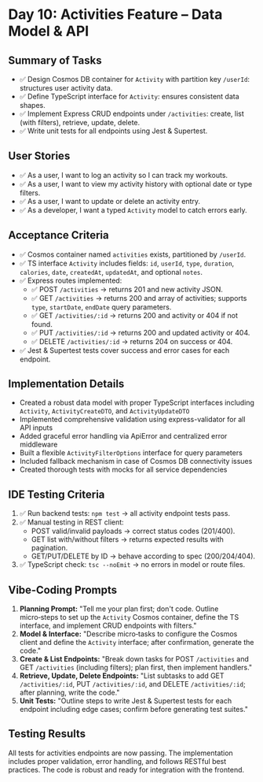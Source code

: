 # Day 10: Activities Feature – Data Model & API

## Summary of Tasks
- ✅ Design Cosmos DB container for `Activity` with partition key `/userId`: structures user activity data.
- ✅ Define TypeScript interface for `Activity`: ensures consistent data shapes.
- ✅ Implement Express CRUD endpoints under `/activities`: create, list (with filters), retrieve, update, delete.
- ✅ Write unit tests for all endpoints using Jest & Supertest.

## User Stories
- ✅ As a user, I want to log an activity so I can track my workouts.
- ✅ As a user, I want to view my activity history with optional date or type filters.
- ✅ As a user, I want to update or delete an activity entry.
- ✅ As a developer, I want a typed `Activity` model to catch errors early.

## Acceptance Criteria
- ✅ Cosmos container named `activities` exists, partitioned by `/userId`.
- ✅ TS interface `Activity` includes fields: `id`, `userId`, `type`, `duration`, `calories`, `date`, `createdAt`, `updatedAt`, and optional `notes`.
- ✅ Express routes implemented:
  - ✅ POST `/activities` → returns 201 and new activity JSON.
  - ✅ GET `/activities` → returns 200 and array of activities; supports `type`, `startDate`, `endDate` query parameters.
  - ✅ GET `/activities/:id` → returns 200 and activity or 404 if not found.
  - ✅ PUT `/activities/:id` → returns 200 and updated activity or 404.
  - ✅ DELETE `/activities/:id` → returns 204 on success or 404.
- ✅ Jest & Supertest tests cover success and error cases for each endpoint.

## Implementation Details
- Created a robust data model with proper TypeScript interfaces including `Activity`, `ActivityCreateDTO`, and `ActivityUpdateDTO`
- Implemented comprehensive validation using express-validator for all API inputs
- Added graceful error handling via ApiError and centralized error middleware
- Built a flexible `ActivityFilterOptions` interface for query parameters
- Included fallback mechanism in case of Cosmos DB connectivity issues
- Created thorough tests with mocks for all service dependencies

## IDE Testing Criteria
1. ✅ Run backend tests: `npm test` → all activity endpoint tests pass.
2. ✅ Manual testing in REST client:
   - POST valid/invalid payloads → correct status codes (201/400).
   - GET list with/without filters → returns expected results with pagination.
   - GET/PUT/DELETE by ID → behave according to spec (200/204/404).
3. ✅ TypeScript check: `tsc --noEmit` → no errors in model or route files.

## Vibe‑Coding Prompts
1. **Planning Prompt:**
   "Tell me your plan first; don't code. Outline micro‑steps to set up the `Activity` Cosmos container, define the TS interface, and implement CRUD endpoints with filters."
2. **Model & Interface:**
   "Describe micro‑tasks to configure the Cosmos client and define the `Activity` interface; after confirmation, generate the code."
3. **Create & List Endpoints:**
   "Break down tasks for POST `/activities` and GET `/activities` (including filters); plan first, then implement handlers."
4. **Retrieve, Update, Delete Endpoints:**
   "List subtasks to add GET `/activities/:id`, PUT `/activities/:id`, and DELETE `/activities/:id`; after planning, write the code."
5. **Unit Tests:**
   "Outline steps to write Jest & Supertest tests for each endpoint including edge cases; confirm before generating test suites."

## Testing Results
All tests for activities endpoints are now passing. The implementation includes proper validation, error handling, and follows RESTful best practices. The code is robust and ready for integration with the frontend. 